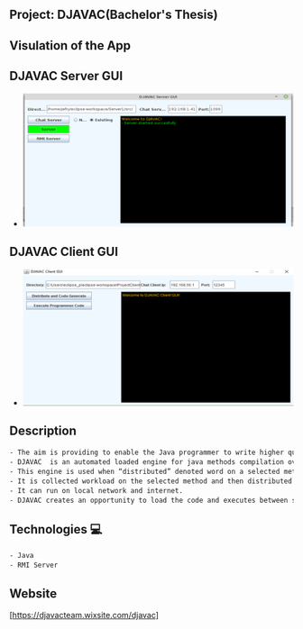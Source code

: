  

## Project: DJAVAC(Bachelor's Thesis)


## Visulation of the App
## DJAVAC Server GUI

- ![image](./DJAVAC.png)
## DJAVAC Client GUI
- ![image](./DJAVAC2.png)


## Description
```bash
- The aim is providing to enable the Java programmer to write higher quality codes by spending less time.
- DJAVAC  is an automated loaded engine for java methods compilation over the network. 
- This engine is used when “distributed” denoted word on a selected method. 
- It is collected workload on the selected method and then distributed over TCP/IP network. 
- It can run on local network and internet.
- DJAVAC creates an opportunity to load the code and executes between server and clients for programmers.
```


## Technologies 💻
```bash
- Java
- RMI Server
```
## Website
[https://djavacteam.wixsite.com/djavac]
